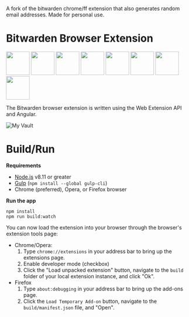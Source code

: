 A fork of the bitwarden chrome/ff extension that also generates random email addresses.
Made for personal use.

# Bitwarden Browser Extension

<a href="https://chrome.google.com/webstore/detail/bitwarden-free-password-m/nngceckbapebfimnlniiiahkandclblb" target="_blank"><img src="https://imgur.com/3C4iKO0.png" width="64" height="64"></a>
<a href="https://addons.mozilla.org/firefox/addon/bitwarden-password-manager/" target="_blank"><img src="https://imgur.com/Dy442GK.png" width="64" height="64"></a>
<a href="https://www.microsoft.com/store/p/bitwarden-free-password-manager/9p6kxl0svnnl" target="_blank"><img src="https://imgur.com/RlmwPGO.png" width="64" height="64"></a>
<a href="https://addons.opera.com/extensions/details/bitwarden-free-password-manager/" target="_blank"><img src="https://imgur.com/nSJ9htU.png" width="64" height="64"></a>
<a href="https://safari-extensions.apple.com/details/?id=com.bitwarden.safari-LTZ2PFU5D6" target="_blank"><img src="https://imgur.com/ENbaWUu.png" width="64" height="64"></a>
<a href="https://chrome.google.com/webstore/detail/bitwarden-free-password-m/nngceckbapebfimnlniiiahkandclblb" target="_blank"><img src="https://imgur.com/EuDp4vP.png" width="64" height="64"></a>
<a href="https://chrome.google.com/webstore/detail/bitwarden-free-password-m/nngceckbapebfimnlniiiahkandclblb" target="_blank"><img src="https://imgur.com/z8yjLZ2.png" width="64" height="64"></a>
<a href="https://addons.mozilla.org/firefox/addon/bitwarden-password-manager/" target="_blank"><img src="https://imgur.com/uhb8M86.png" width="64" height="64"></a>

The Bitwarden browser extension is written using the Web Extension API and Angular.

![](https://raw.githubusercontent.com/bitwarden/brand/master/screenshots/browser-chrome.png "My Vault")

# Build/Run

**Requirements**

- [Node.js](https://nodejs.org) v8.11 or greater
- [Gulp](https://gulpjs.com/) (`npm install --global gulp-cli`)
- Chrome (preferred), Opera, or Firefox browser

**Run the app**

```
npm install
npm run build:watch
```

You can now load the extension into your browser through the browser's extension tools page:

- Chrome/Opera:
  1. Type `chrome://extensions` in your address bar to bring up the extensions page.
  2. Enable developer mode (checkbox)
  3. Click the "Load unpacked extension" button, navigate to the `build` folder of your local extension instance, and click "Ok".
- Firefox
  1. Type `about:debugging` in your address bar to bring up the add-ons page.
  2. Click the `Load Temporary Add-on` button, navigate to the `build/manifest.json` file, and "Open".
